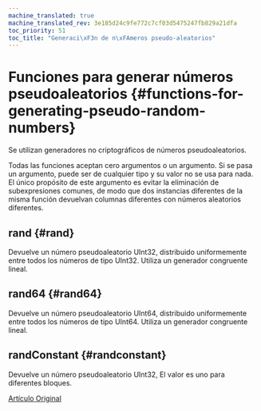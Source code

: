```yaml
---
machine_translated: true
machine_translated_rev: 3e185d24c9fe772c7cf03d5475247fb829a21dfa
toc_priority: 51
toc_title: "Generaci\xF3n de n\xFAmeros pseudo-aleatorios"
---
```


# Funciones para generar números pseudoaleatorios {#functions-for-generating-pseudo-random-numbers}

Se utilizan generadores no criptográficos de números pseudoaleatorios.

Todas las funciones aceptan cero argumentos o un argumento.
Si se pasa un argumento, puede ser de cualquier tipo y su valor no se usa para nada.
El único propósito de este argumento es evitar la eliminación de subexpresiones comunes, de modo que dos instancias diferentes de la misma función devuelvan columnas diferentes con números aleatorios diferentes.

## rand {#rand}

Devuelve un número pseudoaleatorio UInt32, distribuido uniformemente entre todos los números de tipo UInt32.
Utiliza un generador congruente lineal.

## rand64 {#rand64}

Devuelve un número pseudoaleatorio UInt64, distribuido uniformemente entre todos los números de tipo UInt64.
Utiliza un generador congruente lineal.

## randConstant {#randconstant}

Devuelve un número pseudoaleatorio UInt32, El valor es uno para diferentes bloques.

[Artículo Original](https://clickhouse.tech/docs/en/query_language/functions/random_functions/) <!--hide-->
